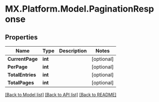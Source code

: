 # MX.Platform.Model.PaginationResponse

## Properties

Name | Type | Description | Notes
------------ | ------------- | ------------- | -------------
**CurrentPage** | **int** |  | [optional] 
**PerPage** | **int** |  | [optional] 
**TotalEntries** | **int** |  | [optional] 
**TotalPages** | **int** |  | [optional] 

[[Back to Model list]](../README.md#documentation-for-models) [[Back to API list]](../README.md#documentation-for-api-endpoints) [[Back to README]](../README.md)

